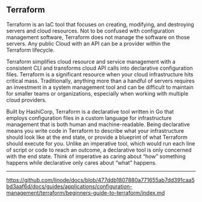 ## Terraform

Terraform is an IaC tool that focuses on creating, modifying, and destroying servers and cloud resources. Not to be confused with configuration management software, Terraform does not manage the software on those servers. Any public Cloud with an API can be a provider within the Terraform lifecycle. 

Terraform simplifies cloud resource and service management with a consistent CLI and transforms cloud API calls into declarative configuration files. Terraform is a significant resource when your cloud infrastructure hits critical mass. Traditionally, anything more than a handful of servers requires an investment in a system management tool and can be difficult to maintain for smaller teams or organizations, especially when working with multiple cloud providers.

Built by HashiCorp, Terraform is a declarative tool written in Go that employs configuration files in a custom language for infrastructure management that is both human and machine-readable. Being declarative means you write code in Terraform to describe what your infrastructure should look like at the end state, or provide a blueprint of what Terraform should execute for you. Unlike an imperative tool, which would run each line of script or code to reach an outcome, a declarative tool is only concerned with the end state. Think of imperative as caring about “how” something happens while declarative only cares about “what” happens.

---

https://github.com/linode/docs/blob/477ddb1807880a771655ab7dd391caa5bd3aaf6d/docs/guides/applications/configuration-management/terraform/beginners-guide-to-terraform/index.md
